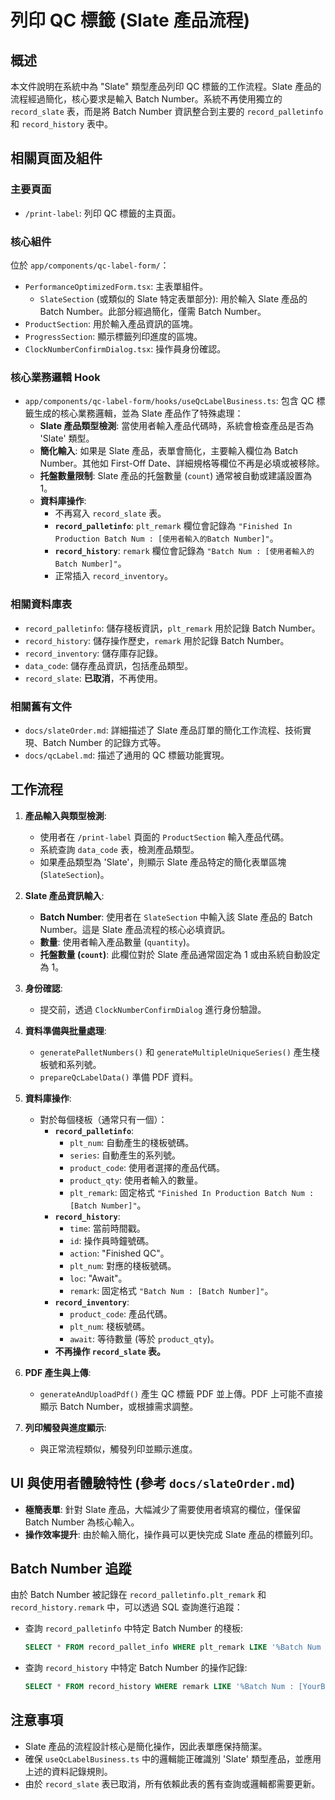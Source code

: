 # 列印 QC 標籤 (Slate 產品流程)

## 概述

本文件說明在系統中為 "Slate" 類型產品列印 QC 標籤的工作流程。Slate 產品的流程經過簡化，核心要求是輸入 Batch Number。系統不再使用獨立的 `record_slate` 表，而是將 Batch Number 資訊整合到主要的 `record_palletinfo` 和 `record_history` 表中。

## 相關頁面及組件

### 主要頁面
- `/print-label`: 列印 QC 標籤的主頁面。

### 核心組件
位於 `app/components/qc-label-form/`：
- `PerformanceOptimizedForm.tsx`: 主表單組件。
    - `SlateSection` (或類似的 Slate 特定表單部分): 用於輸入 Slate 產品的 Batch Number。此部分經過簡化，僅需 Batch Number。
- `ProductSection`: 用於輸入產品資訊的區塊。
- `ProgressSection`: 顯示標籤列印進度的區塊。
- `ClockNumberConfirmDialog.tsx`: 操作員身份確認。

### 核心業務邏輯 Hook
- `app/components/qc-label-form/hooks/useQcLabelBusiness.ts`: 包含 QC 標籤生成的核心業務邏輯，並為 Slate 產品作了特殊處理：
    - **Slate 產品類型檢測**: 當使用者輸入產品代碼時，系統會檢查產品是否為 'Slate' 類型。
    - **簡化輸入**: 如果是 Slate 產品，表單會簡化，主要輸入欄位為 Batch Number。其他如 First-Off Date、詳細規格等欄位不再是必填或被移除。
    - **托盤數量限制**: Slate 產品的托盤數量 (`count`) 通常被自動或建議設置為 1。
    - **資料庫操作**:
        - 不再寫入 `record_slate` 表。
        - **`record_palletinfo`**: `plt_remark` 欄位會記錄為 `"Finished In Production Batch Num : [使用者輸入的Batch Number]"`。
        - **`record_history`**: `remark` 欄位會記錄為 `"Batch Num : [使用者輸入的Batch Number]"`。
        - 正常插入 `record_inventory`。

### 相關資料庫表
- `record_palletinfo`: 儲存棧板資訊，`plt_remark` 用於記錄 Batch Number。
- `record_history`: 儲存操作歷史，`remark` 用於記錄 Batch Number。
- `record_inventory`: 儲存庫存記錄。
- `data_code`: 儲存產品資訊，包括產品類型。
- `record_slate`: **已取消**，不再使用。

### 相關舊有文件
- `docs/slateOrder.md`: 詳細描述了 Slate 產品訂單的簡化工作流程、技術實現、Batch Number 的記錄方式等。
- `docs/qcLabel.md`: 描述了通用的 QC 標籤功能實現。

## 工作流程

1.  **產品輸入與類型檢測**:
    *   使用者在 `/print-label` 頁面的 `ProductSection` 輸入產品代碼。
    *   系統查詢 `data_code` 表，檢測產品類型。
    *   如果產品類型為 'Slate'，則顯示 Slate 產品特定的簡化表單區塊 (`SlateSection`)。

2.  **Slate 產品資訊輸入**:
    *   **Batch Number**: 使用者在 `SlateSection` 中輸入該 Slate 產品的 Batch Number。這是 Slate 產品流程的核心必填資訊。
    *   **數量**: 使用者輸入產品數量 (`quantity`)。
    *   **托盤數量 (`count`)**: 此欄位對於 Slate 產品通常固定為 1 或由系統自動設定為 1。

3.  **身份確認**:
    *   提交前，透過 `ClockNumberConfirmDialog` 進行身份驗證。

4.  **資料準備與批量處理**:
    *   `generatePalletNumbers()` 和 `generateMultipleUniqueSeries()` 產生棧板號和系列號。
    *   `prepareQcLabelData()` 準備 PDF 資料。

5.  **資料庫操作**:
    *   對於每個棧板（通常只有一個）：
        *   **`record_palletinfo`**:
            *   `plt_num`: 自動產生的棧板號碼。
            *   `series`: 自動產生的系列號。
            *   `product_code`: 使用者選擇的產品代碼。
            *   `product_qty`: 使用者輸入的數量。
            *   `plt_remark`: 固定格式 `"Finished In Production Batch Num : [Batch Number]"`。
        *   **`record_history`**:
            *   `time`: 當前時間戳。
            *   `id`: 操作員時鐘號碼。
            *   `action`: "Finished QC"。
            *   `plt_num`: 對應的棧板號碼。
            *   `loc`: "Await"。
            *   `remark`: 固定格式 `"Batch Num : [Batch Number]"`。
        *   **`record_inventory`**:
            *   `product_code`: 產品代碼。
            *   `plt_num`: 棧板號碼。
            *   `await`: 等待數量 (等於 `product_qty`)。
        *   **不再操作 `record_slate` 表。**

6.  **PDF 產生與上傳**:
    *   `generateAndUploadPdf()` 產生 QC 標籤 PDF 並上傳。PDF 上可能不直接顯示 Batch Number，或根據需求調整。

7.  **列印觸發與進度顯示**:
    *   與正常流程類似，觸發列印並顯示進度。

## UI 與使用者體驗特性 (參考 `docs/slateOrder.md`)

-   **極簡表單**: 針對 Slate 產品，大幅減少了需要使用者填寫的欄位，僅保留 Batch Number 為核心輸入。
-   **操作效率提升**: 由於輸入簡化，操作員可以更快完成 Slate 產品的標籤列印。

## Batch Number 追蹤

由於 Batch Number 被記錄在 `record_palletinfo.plt_remark` 和 `record_history.remark` 中，可以透過 SQL 查詢進行追蹤：
-   查詢 `record_palletinfo` 中特定 Batch Number 的棧板:
    ```sql
    SELECT * FROM record_pallet_info WHERE plt_remark LIKE '%Batch Num : [YourBatchNumber]%';
    ```
-   查詢 `record_history` 中特定 Batch Number 的操作記錄:
    ```sql
    SELECT * FROM record_history WHERE remark LIKE '%Batch Num : [YourBatchNumber]%';
    ```

## 注意事項

-   Slate 產品的流程設計核心是簡化操作，因此表單應保持簡潔。
-   確保 `useQcLabelBusiness.ts` 中的邏輯能正確識別 'Slate' 類型產品，並應用上述的資料記錄規則。
-   由於 `record_slate` 表已取消，所有依賴此表的舊有查詢或邏輯都需要更新。 
